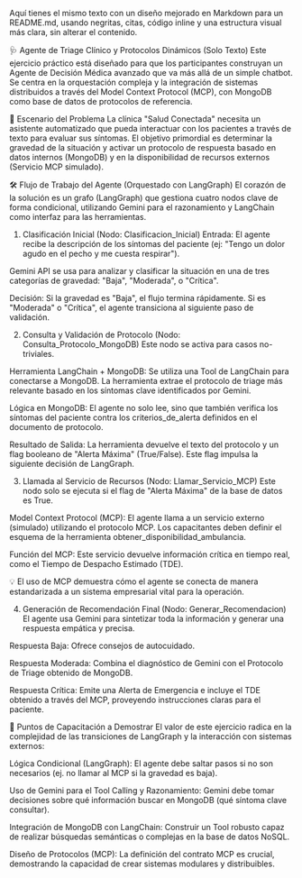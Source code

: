 Aquí tienes el mismo texto con un diseño mejorado en Markdown para un README.md, usando negritas, citas, código inline y una estructura visual más clara, sin alterar el contenido.

🩺 Agente de Triage Clínico y Protocolos Dinámicos (Solo Texto)
Este ejercicio práctico está diseñado para que los participantes construyan un Agente de Decisión Médica avanzado que va más allá de un simple chatbot. Se centra en la orquestación compleja y la integración de sistemas distribuidos a través del Model Context Protocol (MCP), con MongoDB como base de datos de protocolos de referencia.

📝 Escenario del Problema
La clínica "Salud Conectada" necesita un asistente automatizado que pueda interactuar con los pacientes a través de texto para evaluar sus síntomas. El objetivo primordial es determinar la gravedad de la situación y activar un protocolo de respuesta basado en datos internos (MongoDB) y en la disponibilidad de recursos externos (Servicio MCP simulado).

🛠️ Flujo de Trabajo del Agente (Orquestado con LangGraph)
El corazón de la solución es un grafo (LangGraph) que gestiona cuatro nodos clave de forma condicional, utilizando Gemini para el razonamiento y LangChain como interfaz para las herramientas.

1. Clasificación Inicial (Nodo: Clasificacion_Inicial)
Entrada: El agente recibe la descripción de los síntomas del paciente (ej: "Tengo un dolor agudo en el pecho y me cuesta respirar").

Gemini API se usa para analizar y clasificar la situación en una de tres categorías de gravedad: "Baja", "Moderada", o "Crítica".

Decisión: Si la gravedad es "Baja", el flujo termina rápidamente. Si es "Moderada" o "Crítica", el agente transiciona al siguiente paso de validación.

2. Consulta y Validación de Protocolo (Nodo: Consulta_Protocolo_MongoDB)
Este nodo se activa para casos no-triviales.

Herramienta LangChain + MongoDB: Se utiliza una Tool de LangChain para conectarse a MongoDB. La herramienta extrae el protocolo de triage más relevante basado en los síntomas clave identificados por Gemini.

Lógica en MongoDB: El agente no solo lee, sino que también verifica los síntomas del paciente contra los criterios_de_alerta definidos en el documento de protocolo.

Resultado de Salida: La herramienta devuelve el texto del protocolo y un flag booleano de "Alerta Máxima" (True/False). Este flag impulsa la siguiente decisión de LangGraph.

3. Llamada al Servicio de Recursos (Nodo: Llamar_Servicio_MCP)
Este nodo solo se ejecuta si el flag de "Alerta Máxima" de la base de datos es True.

Model Context Protocol (MCP): El agente llama a un servicio externo (simulado) utilizando el protocolo MCP. Los capacitantes deben definir el esquema de la herramienta obtener_disponibilidad_ambulancia.

Función del MCP: Este servicio devuelve información crítica en tiempo real, como el Tiempo de Despacho Estimado (TDE).

💡 El uso de MCP demuestra cómo el agente se conecta de manera estandarizada a un sistema empresarial vital para la operación.

4. Generación de Recomendación Final (Nodo: Generar_Recomendacion)
El agente usa Gemini para sintetizar toda la información y generar una respuesta empática y precisa.

Respuesta Baja: Ofrece consejos de autocuidado.

Respuesta Moderada: Combina el diagnóstico de Gemini con el Protocolo de Triage obtenido de MongoDB.

Respuesta Crítica: Emite una Alerta de Emergencia e incluye el TDE obtenido a través del MCP, proveyendo instrucciones claras para el paciente.

🔑 Puntos de Capacitación a Demostrar
El valor de este ejercicio radica en la complejidad de las transiciones de LangGraph y la interacción con sistemas externos:

Lógica Condicional (LangGraph): El agente debe saltar pasos si no son necesarios (ej. no llamar al MCP si la gravedad es baja).

Uso de Gemini para el Tool Calling y Razonamiento: Gemini debe tomar decisiones sobre qué información buscar en MongoDB (qué síntoma clave consultar).

Integración de MongoDB con LangChain: Construir un Tool robusto capaz de realizar búsquedas semánticas o complejas en la base de datos NoSQL.

Diseño de Protocolos (MCP): La definición del contrato MCP es crucial, demostrando la capacidad de crear sistemas modulares y distribuibles.
